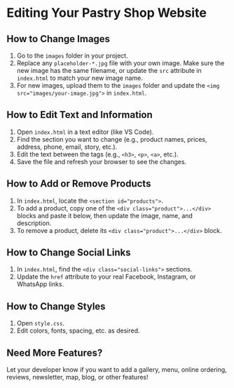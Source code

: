 # Editing Your Pastry Shop Website

## How to Change Images
1. Go to the `images` folder in your project.
2. Replace any `placeholder-*.jpg` file with your own image. Make sure the new image has the same filename, or update the `src` attribute in `index.html` to match your new image name.
3. For new images, upload them to the `images` folder and update the `<img src="images/your-image.jpg">` in `index.html`.

## How to Edit Text and Information
1. Open `index.html` in a text editor (like VS Code).
2. Find the section you want to change (e.g., product names, prices, address, phone, email, story, etc.).
3. Edit the text between the tags (e.g., `<h3>`, `<p>`, `<a>`, etc.).
4. Save the file and refresh your browser to see the changes.

## How to Add or Remove Products
1. In `index.html`, locate the `<section id="products">`.
2. To add a product, copy one of the `<div class="product">...</div>` blocks and paste it below, then update the image, name, and description.
3. To remove a product, delete its `<div class="product">...</div>` block.

## How to Change Social Links
1. In `index.html`, find the `<div class="social-links">` sections.
2. Update the `href` attribute to your real Facebook, Instagram, or WhatsApp links.

## How to Change Styles
1. Open `style.css`.
2. Edit colors, fonts, spacing, etc. as desired.

## Need More Features?
Let your developer know if you want to add a gallery, menu, online ordering, reviews, newsletter, map, blog, or other features!
